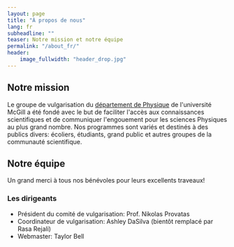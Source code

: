 ```yaml
---
layout: page
title: "À propos de nous"
lang: fr
subheadline: ""
teaser: Notre mission et notre équipe
permalink: "/about_fr/"
header:
    image_fullwidth: "header_drop.jpg"
---
```


## Notre mission
Le groupe de vulgarisation du [département de Physique](http://www.physics.mcgill.ca) de l'université McGill a été fondé avec le but de faciliter l'accès aux connaissances scientifiques et de communiquer l'engouement pour les sciences Physiques au plus grand nombre. Nos programmes sont variés et destinés à des publics divers: écoliers, étudiants, grand public et autres groupes de la communauté scientifique.  


## Notre équipe
Un grand merci à tous nos bénévoles pour leurs excellents traveaux!

### Les dirigeants
- Président du comité de vulgarisation: Prof. Nikolas Provatas
- Coordinateur de vulgarisation: Ashley DaSilva (bientôt remplacé par Rasa Rejali)
- Webmaster: Taylor Bell
